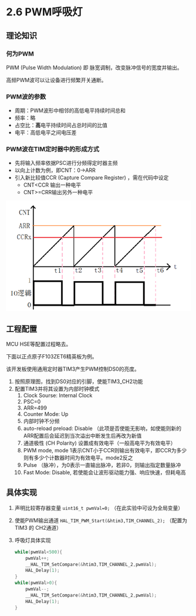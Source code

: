 # 2.6 PWM呼吸灯

## 理论知识

### 何为PWM

PWM (Pulse Width Modulation) 即 脉宽调制，改变脉冲信号的宽度并输出。

高频PWM波可以让设备进行频繁开关通断。

### PWM波的参数

- 周期：PWM波形中相邻的高低电平持续时间总和
- 频率：略
- 占空比：**高**电平持续时间占总时间的比值
- 电平：高低电平之间电压差

### PWM波在TIM定时器中的形成方式

- 先将输入频率依据PSC进行分频得定时器主频
- 以向上计数为例，即CNT：0->ARR
- 引入新比较值CCR (Capture Compare Register) ，需在代码中设定
  - CNT<CCR 输出一种电平
  - CNT>=CRR输出另外一种电平

![image-20240916142021165](../../Public/Image/PWM&CCR.png)

## 工程配置

MCU HSE等配置过程略去。

下面以正点原子F103ZET6精英板为例。

该开发板使用通用定时器TIM3产生PWM控制DS0的亮度。

1. 按照原理图，找到DS0对应的引脚，使能TIM3_CH2功能
2. 配置TIM3并将其设置为内部时钟模式
   1. Clock Sourse: Internal Clock
   2. PSC=0
   3. ARR=499
   4. Counter Mode: Up
   5. 内部时钟不分频
   6. auto-reload preload: Disable （此项是否使能无影响，如使能则新的ARR配置后会延迟到当次溢出中断发生后再改为新值
   7. 通道极性 (CH Polarity) 设置成有效电平（一般高电平为有效电平）
   8. PWM mode, mode 1表示CNT小于CCR则输出有效电平，即CCR为多少则有多少个计数器时间为有效电平。mode2反之
   9. Pulse （脉冲），为0表示一直输出脉冲，若非0，则输出指定数量脉冲
   10. Fast Mode: Disable, 若使能会让波形驱动能力强、响应快速，但耗电高

## 具体实现

1. 声明比较寄存器变量 `uint16_t pwmVal=0;` （在此实验中可设为全局变量）

2. 使能PWM输出通道 `HAL_TIM_PWM_Start(&htim3,TIM_CHANNEL_2);` （配置为 TIM3 的 CH2通道）

3. 呼吸灯具体实现

   ```C
   while(pwmVal<500){
       pwmVal++;
       __HAL_TIM_SetCompare(&htim3,TIM_CHANNEL_2,pwmVal);
       HAL_Delay(1);
   }
   while(pwmVal>0){
       pwmVal--;
       __HAL_TIM_SetCompare(&htim3,TIM_CHANNEL_2,pwmVal);
       HAL_Delay(1);
   }
   ```

   